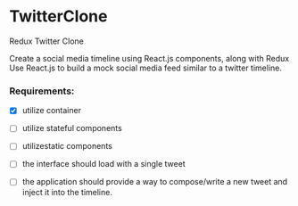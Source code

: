 # TwitterClone
Redux Twitter Clone

Create a social media timeline using
React.js components, along with Redux
Use React.js to build a mock social media feed similar to a twitter timeline.

### Requirements:
- [x] utilize container
- [ ] utilize stateful components
- [ ] utilizestatic components
- [ ] the interface should load with a single tweet
- [ ] the application should provide a way to compose/write a new tweet and inject
it into the timeline.

